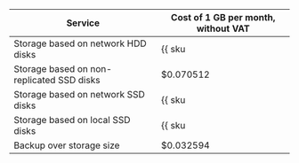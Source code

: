 | Service                                               | Cost of 1 GB per month, without VAT                                     |
|-------------------------------------------------------|-------------------------------------------------------------|
| Storage based on network HDD disks                    | {{ sku|USD|mdb.cluster.network-hdd.mongodb|month|string }}  |
| Storage based on non-replicated SSD disks             | $0.070512                                                   |
| Storage based on network SSD disks                    | {{ sku|USD|mdb.cluster.network-nvme.mongodb|month|string }} |
| Storage based on local SSD disks                      | {{ sku|USD|mdb.cluster.local-nvme.mongodb|month|string }}   |
| Backup over storage size                              | $0.032594                                                   |
